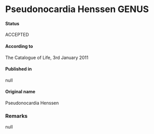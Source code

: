# Pseudonocardia Henssen GENUS

#### Status
ACCEPTED

#### According to
The Catalogue of Life, 3rd January 2011

#### Published in
null

#### Original name
Pseudonocardia Henssen

### Remarks
null